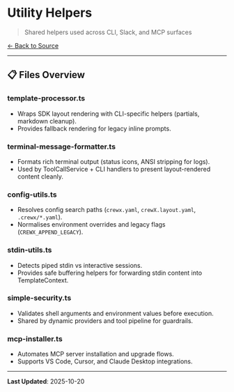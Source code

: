 # Utility Helpers

> Shared helpers used across CLI, Slack, and MCP surfaces

[← Back to Source](../CREWX.md)

---

## 📋 Files Overview

### **template-processor.ts**
- Wraps SDK layout rendering with CLI-specific helpers (partials, markdown cleanup).
- Provides fallback rendering for legacy inline prompts.

### **terminal-message-formatter.ts**
- Formats rich terminal output (status icons, ANSI stripping for logs).
- Used by ToolCallService + CLI handlers to present layout-rendered content cleanly.

### **config-utils.ts**
- Resolves config search paths (`crewx.yaml`, `crewX.layout.yaml`, `.crewx/*.yaml`).
- Normalises environment overrides and legacy flags (`CREWX_APPEND_LEGACY`).

### **stdin-utils.ts**
- Detects piped stdin vs interactive sessions.
- Provides safe buffering helpers for forwarding stdin content into TemplateContext.

### **simple-security.ts**
- Validates shell arguments and environment values before execution.
- Shared by dynamic providers and tool pipeline for guardrails.

### **mcp-installer.ts**
- Automates MCP server installation and upgrade flows.
- Supports VS Code, Cursor, and Claude Desktop integrations.

---

**Last Updated**: 2025-10-20

